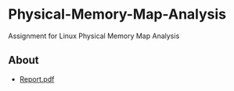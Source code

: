 # Physical-Memory-Map-Analysis
Assignment for Linux Physical Memory Map Analysis

## About
 - [Report.pdf](https://github.com/Heeeeeeju/Physical-Memory-Map-Analysis/blob/master/report.pdf)
